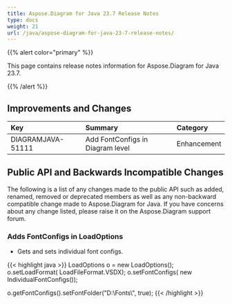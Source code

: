 ```yaml
---
title: Aspose.Diagram for Java 23.7 Release Notes
type: docs
weight: 21
url: /java/aspose-diagram-for-java-23-7-release-notes/
---
```


{{% alert color="primary" %}}

This page contains release notes information for Aspose.Diagram for Java 23.7.

{{% /alert %}}
## **Improvements and Changes**

|**Key**|**Summary**|**Category**|
| :- | :- | :- |
|DIAGRAMJAVA-51111|	Add FontConfigs in Diagram level|Enhancement|

## **Public API and Backwards Incompatible Changes**
The following is a list of any changes made to the public API such as added, renamed, removed or deprecated members as well as any non-backward compatible change made to Aspose.Diagram for Java. If you have concerns about any change listed, please raise it on the Aspose.Diagram support forum.
### **Adds FontConfigs in LoadOptions**
- Gets and sets individual font configs. 

{{< highlight java >}}
LoadOptions o = new LoadOptions();
o.setLoadFormat( LoadFileFormat.VSDX);
o.setFontConfigs( new IndividualFontConfigs());

o.getFontConfigs().setFontFolder("D:\\Fonts\\", true);
{{< /highlight >}}